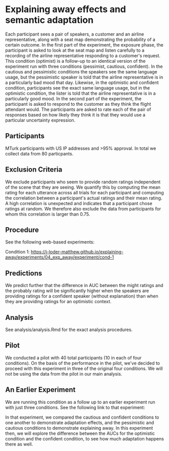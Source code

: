 # Explaining away effects and semantic adaptation

Each participant sees a pair of speakers, a customer and an airline representative, along with a seat map demonstrating the probability of a certain outcome. In the first part of the experiment, the exposure phase, the participant is asked to look at the seat map and listen carefully to a recording of the airline representative responding to a customer's request. This condition (optimist) is a follow-up to an identical version of the experiment run with three conditions (pessimist, cautious, confident). In the cautious and pessimistic conditions the speakers see the same language usage, but the pessimistic speaker is told that the airline representative is in a particularly bad mood that day. Likewise, in the optimistic and confident condition, participants see the exact same language usage, but in the optimistic condition, the lister is told that the airline representative is in a particularly good mood. In the second part of the experiment, the participant is asked to respond to the customer as they think the flight attendant would. The participants are asked to rate each of the pair of responses based on how likely they think it is that they would use a particular uncertainty expression.

## Participants

MTurk participants with US IP addresses and >95% approval. In total we collect data from 80 particpants.

## Exclusion Criteria

We exclude participants who seem to provide random ratings independent of the scene that they are seeing. We quantify this by computing the mean rating for each utterance across all trials for each participant and computing the correlation between a participant's actual ratings and their mean rating. A high correlation is unexpected and indicates that a participant chose ratings at random. We therefore also exclude the data from participants for whom this correlation is larger than 0.75.

## Procedure

See the following web-based experiments:

Condition 1:
https://i-loder-matthew.github.io/explaining-away/experiments/04_exp_away/experiment/cond-1

## Predictions

We predict further that the difference in AUC between the might ratings and the probably rating will be significantly higher when the speakers are providing ratings for a confident speaker (without explanation) than when they are providing ratings for an optimistic context.   

## Analysis

See analysis/analysis.Rmd for the exact analysis procedures.

## Pilot

We conducted a pilot with 40 total participants (10 in each of four conditions). On the basis of the performance in the pilot, we've decided to proceed with this experiment in three of the original four conditions. We will not be using the data from the pilot in our main analysis.

## An Earlier Experiment

We are running this condition as a follow up to an earlier experiment run with just three conditions. See the following link to that experiment: 

In that experiment, we compared the cautious and confident conditions to one another to demonstrate adaptation effects, and the pessimistic and cautious conditions to demonstrate explaining away. In this experiment then, we will explore the difference between the AUCs for the optimistic condition and the confident condition, to see how much adaptation happens there as well. 
